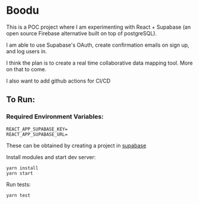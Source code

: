 # Boodu

This is a POC project where I am experimenting with React + Supabase (an open source Firebase alternative built on top of postgreSQL).

I am able to use Supabase's OAuth, create confirmation emails on sign up, and log users in. 

I think the plan is to create a real time collaborative data mapping tool. More on that to come. 

I also want to add github actions for CI/CD

## To Run: 

### Required Environment Variables: 
```
REACT_APP_SUPABASE_KEY=
REACT_APP_SUPABASE_URL=
```
These can be obtained by creating a project in [supabase](https://supbase.io)


Install modules and start dev server: 
```
yarn install
yarn start
```

Run tests:
```
yarn test
```
